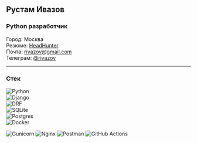 ## Рустам Ивазов
### Python разработчик 

Город: Москва \
Резюме: [HeadHunter](https://hh.ru/applicant/resumes/view?resume=4eb35423ff0d1277e40039ed1f505159634833) \
Почта: [rivazov@gmail.com](mailto:rivazov@gmail.com) \
Телеграм: [@rivazov](https://t.me/rivazov)

---

### Стек
![Python](https://img.shields.io/badge/python-1f415f?style=for-the-badge&logo=python&logoColor=ffe76f&labelColor=2c2c2c) \
![Django](https://img.shields.io/badge/Django-0c4b32?style=for-the-badge&logo=django&logoColor=0a7f57&labelColor=2c2c2c)\
![DRF](https://img.shields.io/badge/REST_FRAMEWORK-2c2c2c?style=for-the-badge&logo=django&logoColor=b53e41&labelColor=2c2c2c&color=802d2d) \
![SQLite](https://img.shields.io/badge/SQLite-0582cc?style=for-the-badge&logo=sqlite&logoColor=1596d4&labelColor=2c2c2c&color=054a64) \
![Postgres](https://img.shields.io/badge/postgreSQL-2c2c2c?style=for-the-badge&logo=postgresql&logoColor=669ac6&labelColor=2c2c2c&color=336791)  \
![Docker](https://img.shields.io/badge/Docker-1c63ed?style=for-the-badge&logo=docker&logoColor=008dff&labelColor=2c2c2c) 

![Gunicorn](https://img.shields.io/badge/gunicorn-%298729.svg?style=for-the-badge&logo=gunicorn&logoColor=white)
![Nginx](https://img.shields.io/badge/nginx-%23009639.svg?style=for-the-badge&logo=nginx&logoColor=white)
![Postman](https://img.shields.io/badge/Postman-FF6C37?style=for-the-badge&logo=postman&logoColor=white)
![GitHub Actions](https://img.shields.io/badge/github%20actions-%232671E5.svg?style=for-the-badge&logo=githubactions&logoColor=white)
